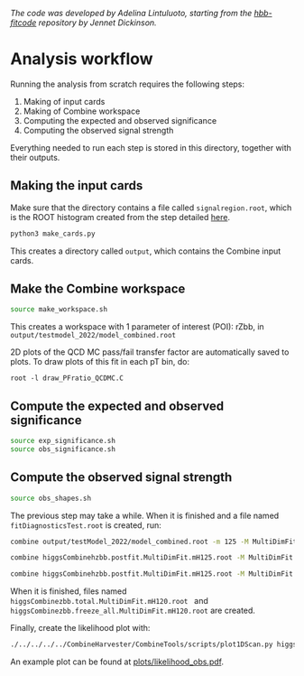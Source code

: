_The code was developed by Adelina Lintuluoto, starting from the [hbb-fitcode](https://github.com/jennetd/hbb-fitcode/tree/master) repository by Jennet Dickinson._

# Analysis workflow

Running the analysis from scratch requires the following steps:

1. Making of input cards
2. Making of Combine workspace
3. Computing the expected and observed significance
4. Computing the observed signal strength

Everything needed to run each step is stored in this directory, together with their outputs.

## Making the input cards

Make sure that the directory contains a file called `signalregion.root`, which is the ROOT histogram created from the step detailed [here](https://github.com/alintulu/Run3ScoutingHbb/tree/lxplus?tab=readme-ov-file#converting-the-hist-histogram-to-root-histogram).

```bash
python3 make_cards.py
```

This creates a directory called `output`, which contains the Combine input cards.

## Make the Combine workspace

```bash
source make_workspace.sh
```

This creates a workspace with 1 parameter of interest (POI): rZbb, in `output/testmodel_2022/model_combined.root`

2D plots of the QCD MC pass/fail transfer factor are automatically saved to plots. To draw plots of this fit in each pT bin, do:

```
root -l draw_PFratio_QCDMC.C
```

## Compute the expected and observed significance

```bash
source exp_significance.sh
source obs_significance.sh
```

## Compute the observed signal strength

```bash
source obs_shapes.sh
```

The previous step may take a while. When it is finished and a file named `fitDiagnosticsTest.root` is created, run:

```bash
combine output/testModel_2022/model_combined.root -m 125 -M MultiDimFit --saveWorkspace -n zbb.postfit

combine higgsCombinehzbb.postfit.MultiDimFit.mH125.root -M MultiDimFit -n zbb.total --algo grid --snapshotName MultiDimFit --setParameterRanges r=0,4

combine higgsCombinehzbb.postfit.MultiDimFit.mH125.root -M MultiDimFit --algo grid --snapshotName MultiDimFit --setParameterRanges r=0,4  --freezeParameters allConstrainedNuisances -n zbb.freeze_all
```

When it is finished, files named `higgsCombinezbb.total.MultiDimFit.mH120.root ` and `higgsCombinezbb.freeze_all.MultiDimFit.mH120.root` are created. 

Finally, create the likelihood plot with:

```bash
./../../../../CombineHarvester/CombineTools/scripts/plot1DScan.py higgsCombinezbb.total.MultiDimFit.mH120.root --main-label "Total uncertainty" --others higgsCombinezbb.freeze_all.MultiDimFit.mH120.root:"Statistical uncertanity":6 --output breakdown --y-max 10 --y-cut 40 --breakdown "sys.,stat." --POI rZbb --logo-sub Private
```

An example plot can be found at [plots/likelihood_obs.pdf](plots/likelihood_obs.pdf).
